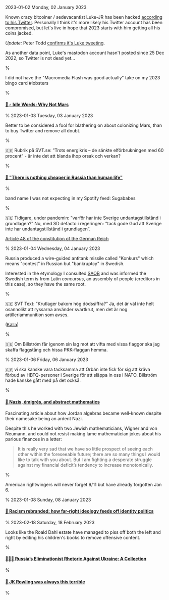 2023-01-02 Monday, 02 January 2023

Known crazy bitcoiner / sedevacantist Luke-JR has been hacked [according to his Twitter](https://twitter.com/LukeDashjr/status/1609613748364509184?s=20). Personally I think it's more likely his Twitter account has been compromised, but let's live in hope that 2023 starts with him getting all his coins jacked.

*Update:* Peter Todd [confirms it's Luke tweeting](https://twitter.com/peterktodd/status/1609655629903265795?s=20).

As another data point, Luke's mastodon account hasn't posted since 25 Dec 2022, so Twitter is not dead yet... 

%

I did not have the "Macromedia Flash was good actually" take on my 2023 bingo card #lobsters

%

#### [🔗♂ Idle Words: Why Not Mars](https://idlewords.com/2023/1/why_not_mars.htm)

%
2023-01-03 Tuesday, 03 January 2023

Better to be considered a fool for blathering on about colonizing Mars, than to buy Twitter and remove all doubt.

%

&#x1F1F8;&#x1F1EA; Rubrik på SVT.se: ”Trots energikris – de sänkte elförbrukningen med 60 procent” - är inte det att blanda ihop orsak och verkan?

%

#### [🔗 "There is nothing cheaper in Russia than human life"](https://www.derstandard.at/story/2000142188276/there-is-nothing-cheaper-in-russia-than-human-life?ref=article)

%

band name I was not expecting in my Spotify feed: Sugababes

%

&#x1F1F8;&#x1F1EA; Tidigare, under pandemin: ”varför har inte Sverige undantagstillstånd i grundlagen?” Nu, med SD defacto i regeringen: ”tack gode Gud att Sverige inte har undantagstillstånd i grundlagen”.

[Article 48 of the constitution of the German Reich](https://en.wikipedia.org/wiki/Article_48_(Weimar_Constitution))

%
2023-01-04 Wednesday, 04 January 2023

Russia produced a wire-guided antitank missile called "Konkurs" which means "contest" in Russian but "bankruptcy" in Swedish.

Interested in the etymology I consulted [SAOB](https://www.saob.se/artikel/?unik=K_1987-0305.Ax2Q) and was informed the Swedish term is from Latin *concursus*, an assembly of people (creditors in this case), so they have the same root. 

%

&#x1F1F8;&#x1F1EA; SVT Text: ”Krutlager bakom hög dödssiffra?” Ja, det är väl inte helt osannolikt att ryssarna använder svartkrut, men det är nog artilleriammunition som avses.
 
([Källa](https://texttv.nu/131/krutlager-bakom-hog-dodssiffra-34355683))

%

&#x1F1F8;&#x1F1EA; Om Billström får igenom sin lag mot att vifta med vissa flaggor ska jag skaffa flaggstång och hissa PKK-flaggan hemma. 

%
2023-01-06 Friday, 06 January 2023

&#x1F1F8;&#x1F1EA; vi ska kanske vara tacksamma att Orbán inte fick för sig att kräva förbud av HBTQ-personer i Sverige för att släppa in oss i NATO. Billström hade kanske gått med på det också. 

%

#### [🔗 Nazis, émigrés, and abstract mathematics](https://physicstoday.scitation.org/doi/10.1063/PT.3.5158)

Fascinating article about how Jordan algebras became well-known despite their namesake being an ardent Nazi. 

Despite this he worked with two Jewish mathematicians, Wigner and von Neumann, and could not resist making lame mathematician jokes about his parlous finances in a letter:

> It is really very sad that we have so little prospect of seeing each other within the foreseeable future; there are so many things I would like to talk with you about. But I am fighting a desperate struggle against my financial deficit’s tendency to increase monotonically.

%

American rightwingers will never forget 9/11 but have already forgotten Jan 6.

%
2023-01-08 Sunday, 08 January 2023

#### [🔗 Racism rebranded: how far-right ideology feeds off identity politics](https://www.theguardian.com/world/2023/jan/08/racism-rebranded-how-far-right-ideology-feeds-off-identity-politics-kenan-malik-not-so-black-and-white)

%
2023-02-18 Saturday, 18 February 2023

Looks like the Roald Dahl estate have managed to piss off both the left and right by editing his children's books to remove offensive content. 

%

#### [🔗&#x1F1FA;&#x1F1E6; Russia’s Eliminationist Rhetoric Against Ukraine: A Collection](https://www.justsecurity.org/81789/russias-eliminationist-rhetoric-against-ukraine-a-collection/)

%

#### [🔗 JK Rowling was always this terrible](https://lauriecharles.medium.com/jk-rowling-was-always-this-terrible-35424df65b54)

%
